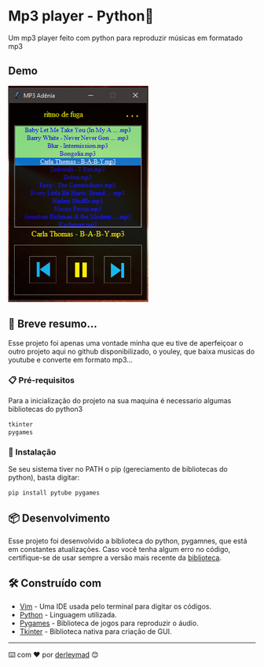 # Mp3 player - Python🐍
Um mp3 player feito com python para reproduzir músicas em formatado mp3

## Demo
<img src="https://github.com/derleymad/mp3-player/blob/main/assets/images/demo.png?raw=true"> <br>

## 🚀 Breve resumo...
Esse projeto foi apenas uma vontade minha que eu tive de aperfeiçoar o outro projeto aqui no github disponibilizado, o youley, que baixa musicas do youtube e converte em formato mp3...

### 📋 Pré-requisitos
Para a inicialização do projeto na sua maquina é necessario algumas bibliotecas do python3

```
tkinter
pygames

```

### 🔧 Instalação

Se seu sistema tiver no PATH o pip (gereciamento de bibliotecas do python), basta digitar:


```
pip install pytube pygames
```

## 📦 Desenvolvimento
Esse projeto foi desenvolvido a biblioteca do python, pygamnes, que está em constantes atualizações. Caso você tenha algum erro no código, certifique-se de usar sempre a versão mais recente da [biblioteca](https://www.pygame.org/news).


## 🛠️ Construído com

* [Vim](https://www.vim.org/) - Uma IDE usada pelo terminal para digitar os códigos. 
* [Python](https://www.python.org/downloads/) - Linguagem utilizada.
* [Pygames](https://www.pygame.org/news) - Biblioteca de jogos para reproduzir o áudio.
* [Tkinter](https://docs.python.org/3/library/tkinter.html) - Biblioteca nativa para criação de GUI.

---
⌨️ com ❤️ por [derleymad](https://github.com/derleymad) 😊
